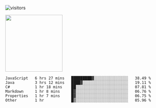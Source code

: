 ![visitors](https://visitor-badge.glitch.me/badge?page_id=page.id)

<img height="180em" src="https://github-readme-stats.vercel.app/api?username=toadkarter&show_icons=true&hide_border=true&&count_private=true&include_all_commits=true" />

<!--START_SECTION:waka-->

```text
JavaScript   6 hrs 27 mins   █████████▓░░░░░░░░░░░░░░░   38.49 %
Java         3 hrs 12 mins   ████▓░░░░░░░░░░░░░░░░░░░░   19.11 %
C#           1 hr 18 mins    ██░░░░░░░░░░░░░░░░░░░░░░░   07.81 %
Markdown     1 hr 8 mins     █▓░░░░░░░░░░░░░░░░░░░░░░░   06.76 %
Properties   1 hr 7 mins     █▓░░░░░░░░░░░░░░░░░░░░░░░   06.75 %
Other        1 hr            █▒░░░░░░░░░░░░░░░░░░░░░░░   05.96 %
```

<!--END_SECTION:waka-->
